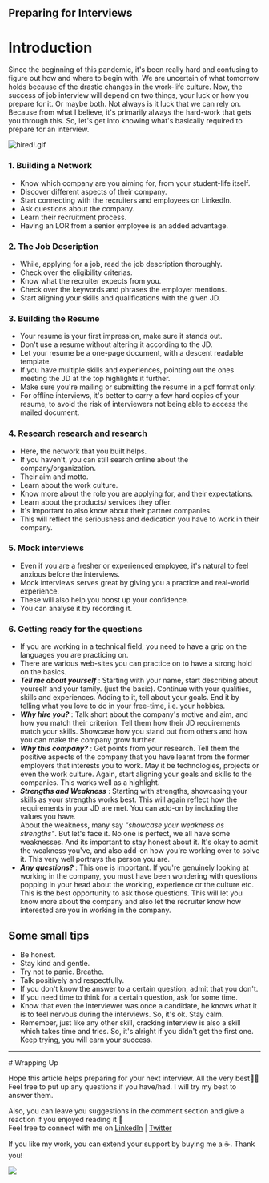 ## Preparing for Interviews

<head><meta name="monetization" content="$ilp.uphold.com/fXgYL9dgXzHk"></head>
<!-- Google Tag Manager -->
<script>(function(w,d,s,l,i){w[l]=w[l]||[];w[l].push({'gtm.start':
new Date().getTime(),event:'gtm.js'});var f=d.getElementsByTagName(s)[0],
j=d.createElement(s),dl=l!='dataLayer'?'&l='+l:'';j.async=true;j.src=
'https://www.googletagmanager.com/gtm.js?id='+i+dl;f.parentNode.insertBefore(j,f);
})(window,document,'script','dataLayer','GTM-ND3TDD2');</script>
<!-- End Google Tag Manager -->
<!-- Google Tag Manager (noscript) -->
<noscript><iframe src="https://www.googletagmanager.com/ns.html?id=GTM-ND3TDD2"
height="0" width="0" style="display:none;visibility:hidden"></iframe></noscript>
<!-- End Google Tag Manager (noscript) -->

# Introduction
Since the beginning of this pandemic, it's been really hard and confusing to figure out how and where to begin with. We are uncertain of what tomorrow holds because of the drastic changes in the work-life culture. 
Now, the success of job interview will depend on two things, your luck or how you prepare for it. Or maybe both. Not always is it luck that we can rely on. Because from what I believe, it's primarily always the hard-work that gets you through this. 
So, let's get into knowing what's basically required to prepare for an interview. 

![hired!.gif](https://cdn.hashnode.com/res/hashnode/image/upload/v1625090782795/ARnOUL44b.gif)

### 1. Building a Network
- Know which company are you aiming for, from your student-life itself.
- Discover different aspects of their company.
- Start connecting with the recruiters and employees on LinkedIn.
- Ask questions about the company.
- Learn their recruitment process. 
- Having an LOR from a senior employee is an added advantage.

### 2. The Job Description
- While, applying for a job, read the job description thoroughly.
- Check over the eligibility criterias.
- Know what the recruiter expects from you.
- Check over the keywords and phrases the employer mentions.
- Start aligning your skills and qualifications with the given JD.

### 3. Building the Resume
- Your resume is your first impression, make sure it stands out.
- Don't use a resume without altering it according to the JD.
- Let your resume be a one-page document, with a descent readable template.
- If you have multiple skills and experiences, pointing out the ones meeting the JD at the top highlights it further.
- Make sure you're mailing or submitting the resume in a pdf format only.
- For offline interviews, it's better to carry a few hard copies of your resume, to avoid the risk of interviewers not being able to access the mailed document.

### 4. Research research and research
- Here, the network that you built helps.
- If you haven't, you can still search online about the company/organization.
- Their aim and motto.
- Learn about the work culture.
- Know more about the role you are applying for, and their expectations.
- Learn about the products/ services they offer.
- It's important to also know about their partner companies.
- This will reflect the seriousness and dedication you have to work in their company.

### 5. Mock interviews
- Even if you are a fresher or experienced employee, it's natural to feel anxious before the interviews. 
- Mock interviews serves great by giving you a practice and real-world experience.
- These will also help you boost up your confidence.
- You can analyse it by recording it.

### 6. Getting ready for the questions
- If you are working in a technical field, you need to have a grip on the languages you are practicing on.
- There are various web-sites you can practice on to have a strong hold on the basics.
- ***Tell me about yourself*** : Starting with your name, start describing about yourself and your family. (just the basic). Continue with your qualities, skills and experiences. Adding to it, tell about your goals. End it by telling what you love to do in your free-time, i.e. your hobbies.
- ***Why hire you?*** : Talk short about the company's motive and aim, and how you match their criterion. Tell them how their JD requirements match your skills. Showcase how you stand out from others and how you can make the company grow further.
- ***Why this company?*** : Get points from your research. Tell them the positive aspects of the company that you have learnt from the former employers that interests you to work. May it be technologies, projects or even the work culture. Again, start aligning your goals and skills to the companies. This works well as a highlight.
- ***Strengths and Weakness*** : Starting with strengths, showcasing your skills as your strengths works best. This will again reflect how the requirements in your JD are met. You can add-on by including the values you have. <br>
About the weakness, many say *"showcase your weakness as strengths"*. But let's face it. No one is perfect, we all have some weaknesses. And its important to stay honest about it. It's okay to admit the weakness you've, and also add-on how you're working over to solve it. This very well portrays the person you are.
- ***Any questions?*** : This one is important. If you're genuinely looking at working in the company, you must have been wondering with questions popping in your head about the working, experience or the culture etc. This is the best opportunity to ask those questions. This will let you know more about the company and also let the recruiter know how interested are you in working in the company.

## Some small tips
- Be honest.
- Stay kind and gentle.
- Try not to panic. Breathe.
- Talk positively and respectfully.
- If you don't know the answer to a certain question, admit that you don't. 
- If you need time to think for a certain question, ask for some time.
- Know that even the interviewer was once a candidate, he knows what it is to feel nervous during the interviews. So, it's ok. Stay calm.
- Remember, just like any other skill, cracking interview is also a skill which takes time and tries. So, it's alright if you didn't get the first one. Keep trying, you will earn your success.

<hr></hr>
# Wrapping Up

Hope this article helps preparing for your next interview. All the very best👍🏻 <br>
Feel free to put up any questions if you have/had. I will try my best to answer them.

Also, you can leave you suggestions in the comment section and give a reaction if you enjoyed reading it 💖 <br>
Feel free to connect with me on  [LinkedIn](https://www.linkedin.com/in/bhumikhokhani/)  |  [Twitter](https://twitter.com/bhumikhokhani) 
<br>
> 
If you like my work, you can extend your support by buying me a ☕. Thank you!

<a href="https://www.buymeacoffee.com/bhumikhokhani"><img src="https://img.buymeacoffee.com/button-api/?text=Buy me a coffee&emoji=&slug=bhumikhokhani&button_colour=FF5F5F&font_colour=ffffff&font_family=Cookie&outline_colour=000000&coffee_colour=FFDD00"></a>